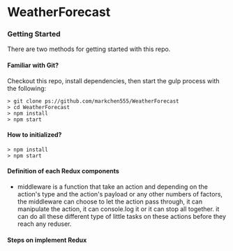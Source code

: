 # WeatherForecast

### Getting Started

There are two methods for getting started with this repo.

#### Familiar with Git?
Checkout this repo, install dependencies, then start the gulp process with the following:

```
> git clone ps://github.com/markchen555/WeatherForecast
> cd WeatherForecast
> npm install
> npm start
```

#### How to initialized?

```
> npm install
> npm start
```

#### Definition of each Redux components

- middleware is a function that take an action and depending on the action's type and the action's payload or any other numbers of factors, the middleware can choose to let the action pass through, it can manipulate the action, it can console.log it or it can stop all together. it can do all these different type of little tasks on these actions before they reach any reduser.


#### Steps on implement Redux